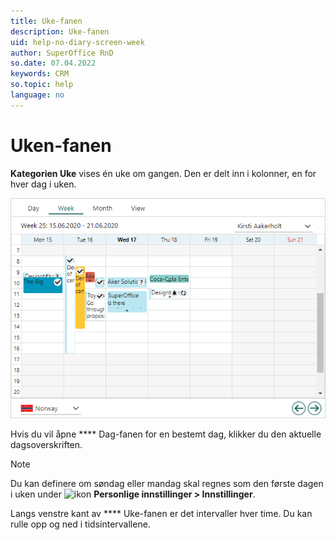 ```yaml
---
title: Uke-fanen
description: Uke-fanen
uid: help-no-diary-screen-week
author: SuperOffice RnD
so.date: 07.04.2022
keywords: CRM
so.topic: help
language: no
---
```


# Uken-fanen

 **Kategorien Uke** vises én uke om gangen. Den er delt inn i kolonner, en for hver dag i uken.

![Dagbok skjermen, Uke-fanen -skjermbilde][img2]

Hvis du vil åpne **** Dag-fanen for en bestemt dag, klikker du den aktuelle dagsoverskriften.

> [!NOTE]
> Du kan definere om søndag eller mandag skal regnes som den første dagen i uken under ![ikon][img1] **Personlige innstillinger > Innstillinger**.

Langs venstre kant av **** Uke-fanen er det intervaller hver time. Du kan rulle opp og ned i tidsintervallene.

<!-- Referenced links -->

<!-- Referenced images -->
[img1]: ../../../../media/icons/personal-settings-small.png
[img2]: media/week-plan.bmp
